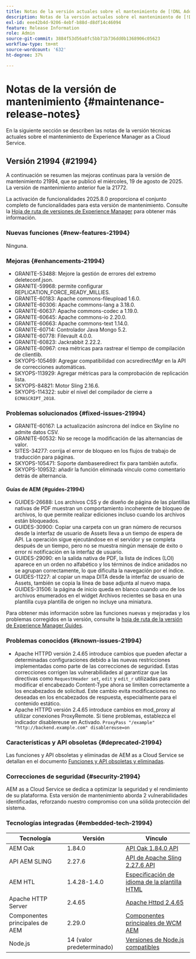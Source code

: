 ```yaml
---
title: Notas de la versión actuales sobre el mantenimiento de [!DNL Adobe Experience Manager] as a Cloud Service.
description: Notas de la versión actuales sobre el mantenimiento de [!DNL Adobe Experience Manager] as a Cloud Service.
exl-id: eee42b4d-9206-4ebf-b88d-d8df14c46094
feature: Release Information
role: Admin
source-git-commit: 3884f53d56a8fc5bb71b736dd0b1368906c05623
workflow-type: tm+mt
source-wordcount: '632'
ht-degree: 37%

---
```



# Notas de la versión de mantenimiento {#maintenance-release-notes}

En la siguiente sección se describen las notas de la versión técnicas actuales sobre el mantenimiento de Experience Manager as a Cloud Service.

## Versión 21994 {#21994}

A continuación se resumen las mejoras continuas para la versión de mantenimiento 21994, que se publicó el miércoles, 19 de agosto de 2025. La versión de mantenimiento anterior fue la 21772.

La activación de funcionalidades 2025.8.0 proporciona el conjunto completo de funcionalidades para esta versión de mantenimiento. Consulte la [Hoja de ruta de versiones de Experience Manager](https://experienceleague.adobe.com/es/docs/experience-manager-release-information/aem-release-updates/update-releases-roadmap) para obtener más información.

### Nuevas funciones  {#new-features-21994}

Ninguna.

### Mejoras {#enhancements-21994}

* GRANITE-53488: Mejore la gestión de errores del extremo deleteconf.json.
* GRANITE-59968: permite configurar REPLICATION_FORCE_READY_MILLIES.
* GRANITE-60183: Apache commons-fileupload 1.6.0.
* GRANITE-60306: Apache commons-lang a 3.18.0.
* GRANITE-60637: Apache commons-codec a 1.19.0.
* GRANITE-60645: Apache commons-io 2.20.0.
* GRANITE-60663: Apache commons-text 1.14.0.
* GRANITE-60714: Controlador Java Mongo 5.2.
* GRANITE-60778: Filevault 4.0.0.
* GRANITE-60823: Jackrabbit 2.22.2.
* GRANITE-60967: crea métricas para rastrear el tiempo de compilación de clientlib.
* SKYOPS-105469: Agregar compatibilidad con acsredirectMgr en la API de correcciones automáticas.
* SKYOPS-113929: Agregar métricas para la comprobación de replicación lista.
* SKYOPS-84821: Motor Sling 2.16.6.
* SKYOPS-114322: subir el nivel del compilador de cierre a `ECMASCRIPT_2018`.

### Problemas solucionados {#fixed-issues-21994}

* GRANITE-60167: La actualización asíncrona del índice en Skyline no admite datos CSV.
* GRANITE-60532: No se recoge la modificación de las alternancias de valor.
* SITES-34277: corrija el error de bloqueo en los flujos de trabajo de traducción para páginas.
* SKYOPS-105471: Soporte dambaseredirect fix para también autofix.
* SKYOPS-109532: añadir la función eliminada vínculo como comentario detrás de alternancia.

#### Guías de AEM {#guides-21994}

* GUIDES-26688: Los archivos CSS y de diseño de página de las plantillas nativas de PDF muestran un comportamiento incoherente de bloqueo de archivos, lo que permite realizar ediciones incluso cuando los archivos están bloqueados.
* GUIDES-30900: Copiar una carpeta con un gran número de recursos desde la interfaz de usuario de Assets lleva a un tiempo de espera de API. La operación sigue ejecutándose en el servidor y se completa después de un tiempo, pero no se muestra ningún mensaje de éxito o error ni notificación en la interfaz de usuario.
* GUIDES-29090: en la salida nativa de PDF, la lista de índices (LOI) aparece en un orden no alfabético y los términos de índice anidados no se agrupan correctamente, lo que dificulta la navegación por el índice.
* GUIDES-11227: al copiar un mapa DITA desde la interfaz de usuario de Assets, también se copia la línea de base adjunta al nuevo mapa.
* GUIDES-31506: la página de inicio queda en blanco cuando uno de los archivos enumerados en el widget Archivos recientes se basa en una plantilla cuya plantilla de origen no incluye una miniatura.

Para obtener más información sobre las funciones nuevas y mejoradas y los problemas corregidos en la versión, consulte la [hoja de ruta de la versión de Experience Manager Guides](https://experienceleague.adobe.com/es/docs/experience-manager-guides/using/release-info/aem-guides-releases-roadmap).

### Problemas conocidos {#known-issues-21994}

* Apache HTTPD versión 2.4.65 introduce cambios que pueden afectar a determinadas configuraciones debido a las nuevas restricciones implementadas como parte de las correcciones de seguridad. Estas correcciones corrigen las vulnerabilidades al garantizar que las directivas como `RequestHeader set`, `edit` y `edit_r` utilizadas para modificar el encabezado Content-Type ahora se limiten correctamente a los encabezados de solicitud. Este cambio evita modificaciones no deseadas en los encabezados de respuesta, especialmente para el contenido estático.
* Apache HTTPD versión 2.4.65 introduce cambios en mod_proxy al utilizar conexiones ProxyRemote. Si tiene problemas, establezca el indicador disablereuse en Activado.
  ```ProxyPass "/example" "http://backend.example.com" disablereuse=on```

### Características y API obsoletas {#deprecated-21994}

Las funciones y API obsoletas y eliminadas de AEM as a Cloud Service se detallan en el documento [Funciones y API obsoletas y eliminadas](/help/release-notes/deprecated-removed-features.md).

### Correcciones de seguridad {#security-21994}

AEM as a Cloud Service se dedica a optimizar la seguridad y el rendimiento de su plataforma. Esta versión de mantenimiento aborda 2 vulnerabilidades identificadas, reforzando nuestro compromiso con una sólida protección del sistema.

### Tecnologías integradas {#embedded-tech-21994}

| Tecnología | Versión | Vínculo |
|---|---|---|
| AEM Oak | 1.84.0 | [API Oak 1.84.0 API](https://www.javadoc.io/doc/org.apache.jackrabbit/oak-api/1.84/index.html) |
| API AEM SLING | 2.27.6 | [API de Apache Sling 2.27.6 API](https://www.javadoc.io/doc/org.apache.sling/org.apache.sling.api/latest/index.html) |
| AEM HTL | 1.4.28-1.4.0 | [Especificación de idioma de la plantilla HTML](https://github.com/adobe/htl-spec) |
| Apache HTTP Server | 2.4.65 | [Apache Httpd 2.4.65](https://apache.googlesource.com/httpd/+/refs/tags/2.4.65/CHANGES) |
| Componentes principales de AEM | 2.29.0 | [Componentes principales de WCM AEM](https://github.com/adobe/aem-core-wcm-components) |
| Node.js | 14 (valor predeterminado) | [Versiones de Node.js compatibles](https://experienceleague.adobe.com/es/docs/experience-manager-cloud-service/content/implementing/developing/developing-with-front-end-pipelines#node-versions) |
